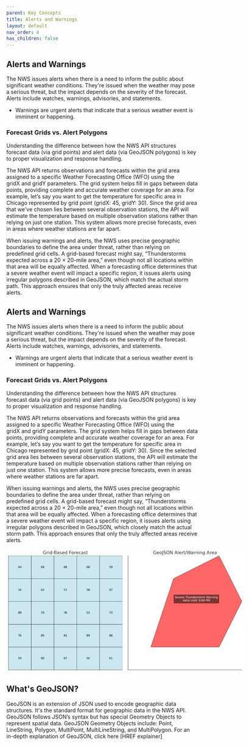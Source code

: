 ```yaml
---
parent: Key Concepts
title: Alerts and Warnings
layout: default
nav_order: 4
has_children: false
---
```


## <span class="c7 c5">Alerts and Warnings</span>

The NWS issues <span class="c5">alerts</span> when there is a need to
inform the public about significant weather conditions. They're issued
when the weather <span class="c5">may</span> pose a serious threat, but
the impact depends on the severity of the forecast. Alerts include
<span class="c5">watches</span>, <span class="c5">warnings</span>,
<span class="c5">advisories</span>, and
<span class="c5">statements</span><span class="c0">.</span>

<span class="c0"></span>

- <span class="c5">Warnings </span><span class="c0">are urgent alerts
  that indicate that a serious weather event is imminent or
  happening.</span>

### <span class="c5 c10">Forecast Grids vs. Alert Polygons</span>

<span class="c0">Understanding the difference between how the NWS API
structures forecast data (via grid points) and alert data (via GeoJSON
polygons) is key to proper visualization and response handling.</span>

<span class="c0"></span>

The NWS API returns <span class="c5">observations</span> and
<span class="c5">forecasts</span> within the grid area assigned to a
specific Weather Forecasting Office (WFO) using the
<span class="c12">gridX</span> and
<span class="c12">gridY</span> parameters. The grid system helps fill in
gaps between data points, providing complete and accurate weather
coverage for an area. For example, let’s say you want to get the
temperature for specific area in Chicago represented by
<span class="c5">grid point
</span>(<span class="c9">gridX:</span><span class="c3"> </span><span class="c6">45</span><span class="c3">,
</span><span class="c9">gridY:</span><span class="c3"> </span><span class="c6">30</span><span class="c0">).
Since the grid area that we've chosen lies between several observation
stations, the API will estimate the temperature based on multiple
observation stations rather than relying on just one station. This
system allows more precise forecasts, even in areas where weather
stations are far apart. </span>

<span class="c0"></span>

When issuing warnings and alerts, the NWS uses precise geographic
boundaries to define the area under threat, rather than relying on
predefined grid cells. A grid-based forecast might say, “Thunderstorms
expected across a 20 × 20-mile area,” even though not all locations
within that area will be equally affected. When a forecasting office
determines that a severe weather event will impact a specific region, it
issues alerts using <span class="c5">irregular polygons</span> described
in <span class="c5">GeoJSON</span>, which match the actual storm
path. This approach ensures that <span class="c5">only the truly
affected areas</span><span class="c0"> receive alerts.</span>

<span class="c1"></span>

<span class="c1"></span>

## <span class="c5 c7">Alerts and Warnings</span>

The NWS issues <span class="c5">alerts</span> when there is a need to
inform the public about significant weather conditions. They're issued
when the weather <span class="c5">may</span> pose a serious threat, but
the impact depends on the severity of the forecast. Alerts include
<span class="c5">watches</span>, <span class="c5">warnings</span>,
<span class="c5">advisories</span>, and
<span class="c5">statements</span><span class="c0">.</span>

<span class="c0"></span>

- <span class="c5">Warnings </span><span class="c0">are urgent alerts
  that indicate that a serious weather event is imminent or
  happening.</span>

### <span class="c10 c5">Forecast Grids vs. Alert Polygons</span>

<span class="c0">Understanding the difference between how the NWS API
structures forecast data (via grid points) and alert data (via GeoJSON
polygons) is key to proper visualization and response handling.</span>

<span class="c0"></span>

The NWS API returns <span class="c5">observations</span> and
<span class="c5">forecasts</span> within the grid area assigned to a
specific Weather Forecasting Office (WFO) using the
<span class="c12">gridX</span> and
<span class="c12">gridY</span> parameters. The grid system helps fill in
gaps between data points, providing complete and accurate weather
coverage for an area. For example, let’s say you want to get the
temperature for specific area in Chicago represented by
<span class="c5">grid point
</span>(<span class="c9">gridX:</span><span class="c3"> </span><span class="c6">45</span><span class="c3">,
</span><span class="c9">gridY:</span><span class="c3"> </span><span class="c6">30</span><span class="c0">).
Since the selected grid area lies between several observation
stations, the API will estimate the temperature based on multiple
observation stations rather than relying on just one station. This
system allows more precise forecasts, even in areas where weather
stations are far apart. </span>

<span class="c0"></span>

When issuing warnings and alerts, the NWS uses precise geographic
boundaries to define the area under threat, rather than relying on
predefined grid cells. A grid-based forecast might say, “Thunderstorms
expected across a 20 × 20-mile area,” even though not all locations
within that area will be equally affected. When a forecasting office
determines that a severe weather event will impact a specific region, it
issues alerts using <span class="c5">irregular polygons</span> described
in <span class="c5">GeoJSON</span>, which closely match the actual storm
path. This approach ensures that <span class="c5">only the truly
affected areas</span><span class="c0"> receive alerts.</span>

<span class="c1"></span>

<span class="c1"></span>

<span style="overflow: hidden; display: inline-block; margin: 0.00px 0.00px; border: 0.00px solid #000000; transform: rotate(0.00rad) translateZ(0px); -webkit-transform: rotate(0.00rad) translateZ(0px); width: 624.00px; height: 322.67px;"><img src="images/image1.png"
style="width: 624.00px; height: 322.67px; margin-left: 0.00px; margin-top: 0.00px; transform: rotate(0.00rad) translateZ(0px); -webkit-transform: rotate(0.00rad) translateZ(0px);" /></span>

<span class="c0"></span>

<span class="c0"></span>

<span class="c0"></span>

## What's GeoJSON?

<span class="c0"></span>

GeoJSON is an extension of JSON used to encode geographic data
structures. It's the standard format for geographic data in the NWS
API. GeoJSON follows JSON’s syntax but has special
<span class="c5">Geometry Objects</span> to represent spatial data.
GeoJSON Geometry Objects include:
<span class="c8">Point</span><span class="c14">,
</span><span class="c8">LineString</span><span class="c14">,
</span><span class="c8">Polygon</span><span class="c14">,
</span><span class="c8">MultiPoint</span><span class="c14">,
</span><span class="c8">MultiLineString</span><span class="c14">,
</span>and<span class="c14"> </span><span class="c8">MultiPolygon.</span> For
an in-depth explanation of GeoJSON, click here<span class="c17"> \[HREF
explainer\]</span>

<span class="c0"></span>
